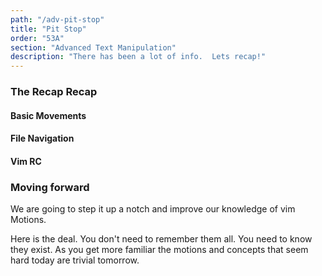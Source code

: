 ```yaml
---
path: "/adv-pit-stop"
title: "Pit Stop"
order: "53A"
section: "Advanced Text Manipulation"
description: "There has been a lot of info.  Lets recap!"
---
```


### The Recap Recap

#### Basic Movements
#### File Navigation
#### Vim RC

### Moving forward
We are going to step it up a notch and improve our knowledge of vim Motions.

Here is the deal.  You don't need to remember them all.  You need to know they
exist.  As you get more familiar the motions and concepts that seem hard today
are trivial tomorrow.
